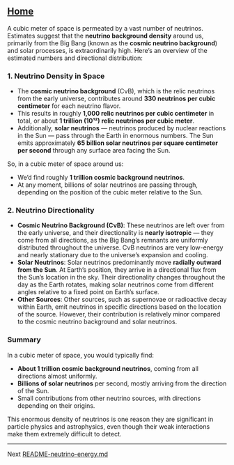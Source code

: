 [Home](https://t2m.io/VwvDcuw)
---

A cubic meter of space is permeated by a vast number of neutrinos. Estimates suggest that the **neutrino background density** around us, primarily from the Big Bang (known as the **cosmic neutrino background**) and solar processes, is extraordinarily high. Here’s an overview of the estimated numbers and directional distribution:

### 1. **Neutrino Density in Space**
   - The **cosmic neutrino background** (CνB), which is the relic neutrinos from the early universe, contributes around **330 neutrinos per cubic centimeter** for each neutrino flavor.
   - This results in roughly **1,000 relic neutrinos per cubic centimeter** in total, or about **1 trillion (10¹²) relic neutrinos per cubic meter**.
   - Additionally, **solar neutrinos** — neutrinos produced by nuclear reactions in the Sun — pass through the Earth in enormous numbers. The Sun emits approximately **65 billion solar neutrinos per square centimeter per second** through any surface area facing the Sun.

So, in a cubic meter of space around us:
   - We’d find roughly **1 trillion cosmic background neutrinos**.
   - At any moment, billions of solar neutrinos are passing through, depending on the position of the cubic meter relative to the Sun.

### 2. **Neutrino Directionality**
   - **Cosmic Neutrino Background (CνB)**: These neutrinos are left over from the early universe, and their directionality is **nearly isotropic** — they come from all directions, as the Big Bang’s remnants are uniformly distributed throughout the universe. CνB neutrinos are very low-energy and nearly stationary due to the universe’s expansion and cooling.
   - **Solar Neutrinos**: Solar neutrinos predominantly move **radially outward from the Sun**. At Earth’s position, they arrive in a directional flux from the Sun’s location in the sky. Their directionality changes throughout the day as the Earth rotates, making solar neutrinos come from different angles relative to a fixed point on Earth’s surface.
   - **Other Sources**: Other sources, such as supernovae or radioactive decay within Earth, emit neutrinos in specific directions based on the location of the source. However, their contribution is relatively minor compared to the cosmic neutrino background and solar neutrinos.

### Summary
In a cubic meter of space, you would typically find:
- **About 1 trillion cosmic background neutrinos**, coming from all directions almost uniformly.
- **Billions of solar neutrinos** per second, mostly arriving from the direction of the Sun.
- Small contributions from other neutrino sources, with directions depending on their origins.

This enormous density of neutrinos is one reason they are significant in particle physics and astrophysics, even though their weak interactions make them extremely difficult to detect.

---

Next [README-neutrino-energy.md](https://t2m.io/7bQuFgY)
